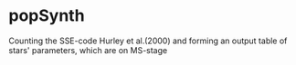 # popSynth
Counting the SSE-code Hurley et al.(2000) and forming an output table of stars' parameters, which are on MS-stage
